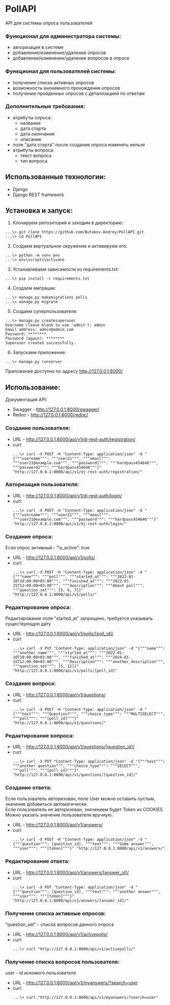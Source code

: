 # PollAPI
API для системы опроса пользователей
### Функционал для администратора системы:
* авторизация в системе
* добавление/изменение/удаление опросов
* добавление/изменение/удаление вопросов в опросе
### Функционал для пользователей системы:
* получение списка активных опросов
* возможность анонимного прохождения опросов
* получение пройденных опросов с детализацией по ответам
### Дополнительные требования:
* атрибуты опроса:
  * название
  * дата старта
  * дата окончания
  * описание
* поле "дата старта" после создания опроса изменять нельзя
* атрибуты вопроса:
  * текст вопроса
  * тип вопроса
## Использованные технологии:
* Django
* Django REST framework
## Установка и запуск:
1. Клонируем репозиторий и заходим в директорию:
  ```
  ...\> git clone https://github.com/Butakov-Andrey/PollAPI.git
  ...\> cd PollAPI
  ```
2. Создаем виртуальное окружение и активируем его:
  ```
  ...\> python -m venv env
  ...\> env\scripts\activate
  ```
3. Устанавливаем зависимости из requirements.txt:
  ```
  ...\> pip install -r requirements.txt
  ```
4. Создаем миграции:
  ```
  ...\> manage.py makemigrations polls
  ...\> manage.py migrate
  ```
5. Создаем суперпользователя:
  ```
  ...\> manage.py createsuperuser
  Username (leave blank to use 'admin'): admin
  Email address: admin@admin.com
  Password: ********
  Password (again): ********
  Superuser created successfully.
  ```
6. Запускаем приложение:
  ```
  ...\> manage.py runserver
  ```
Приложение доступно по адресу http://127.0.0.1:8000/
## Использование:
Документация API:
* Swagger - http://127.0.0.1:8000/swagger/
* Redoc - http://127.0.0.1:8000/redoc/
### Создание пользователя:
* URL - http://127.0.0.1:8000/api/v1/dj-rest-auth/registration/
* curl:
  ```
  ...\> curl -X POST -H "Content-Type: application/json" -d "{"""username""": """user21""", """email""": """user21@example.com""", """password1""": """hardpass454646""", """password2""": """hardpass454646"""}" "http://127.0.0.1:8000/api/v1/dj-rest-auth/registration/"
  ```
### Авторизация пользователя:
* URL - http://127.0.0.1:8000/api/v1/dj-rest-auth/login/
* curl:
  ```
  ...\> curl -X POST -H "Content-Type: application/json" -d "{"""username""": """user21""", """email""": """user21@example.com""", """password""": """hardpass454646"""}" "http://127.0.0.1:8000/api/v1/dj-rest-auth/login/"
  ```
### Создание опроса:
  Если опрос активный - "is_active": true
* URL - http://127.0.0.1:8000/api/v1/polls/
* curl:
  ```
  ...\> curl -X POST -H "Content-Type: application/json" -d "{"""name""": """poll""", """started_at""": """2022-01-10T10:00:00+03:00""", """finished_at""": """2022-01-15T12:00:00+03:00""", """description""": """About poll""", """question_set""": [5, 6, 7]}" "http://127.0.0.1:8000/api/v1/polls/"
  ```
### Редактирование опроса:
  Редактирование поля "started_at" запрещено, требуется указывать существующую дату
* URL - http://127.0.0.1:8000/api/v1/polls/[poll_id]/
* curl:
  ```
  ...\> curl -X PUT "Content-Type: application/json" -d "{"""name""": """another name""", """started_at""": """2022-01-10T10:00:00+03:00""", """finished_at""": """2024-01-15T12:00:00+03:00""", """description""": """another_description""", """question_set""": [5, 12]}" "http://127.0.0.1:8000/api/v1/polls/[poll_id]"
  ```
### Создание вопроса:
* URL - http://127.0.0.1:8000/api/v1/questions/
* curl:
  ```
  ...\> curl -X POST -H "Content-Type: application/json" -d "{"""text""": """Question?""", """choice_type""": """MULTISELECT""", """poll""": """[poll_id]"""}" "http://127.0.0.1:8000/api/v1/questions/"
  ```
### Редактирование вопроса:
* URL - http://127.0.0.1:8000/api/v1/questions/[question_id]/
* curl:
  ```
  ...\> curl -X PUT "Content-Type: application/json" -d "{"""text""": """another question""", """choice_type""": """SELECT""", """poll""": """[poll_id]"""}" "http://127.0.0.1:8000/api/v1/questions/[question_id]/"
  ```
### Создание ответа:
  Если пользователь авторизован, поле User можно оставить пустым, значение добавиться автоматически.  
  Если пользователь не авторизован, значением будет Token из COOKIES.  
  Можно указать значение пользователя вручную.  
* URL - http://127.0.0.1:8000/api/v1/answers/
* curl:
  ```
  ...\> curl -X POST -H "Content-Type: application/json" -d "{"""question""": [question_id], """text""": """Some answer""", """user""": """[token]"""}" "http://127.0.0.1:8000/api/v1/answers/"
  ```
### Редактирование ответа:
* URL - http://127.0.0.1:8000/api/v1/answers/[answer_id]/
* curl:
  ```
  ...\> curl -X PUT "Content-Type: application/json" -d "{"""question""": [question_id], """text""": """another answer""", """user""": """[token]"""}" "http://127.0.0.1:8000/api/v1/answers/[answer_id]/"
  ```
### Получение списка активные опросов:
  "question_set" - список вопросов данного опроса
* URL - http://127.0.0.1:8000/api/v1/activepolls/
* curl:
  ```
  ...\> curl "http://127.0.0.1:8000/api/v1/activepolls/"
  ```
### Получение списка вопросов пользователя:
  user - id искомого пользователя
* URL - http://127.0.0.1:8000/api/v1/myanswers/?search=user
* curl:
  ```
  ...\> curl "http://127.0.0.1:8000/api/v1/myanswers/?search=user"
  ```
